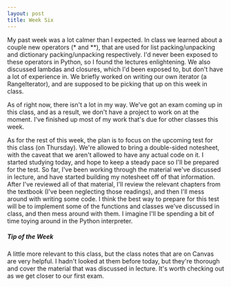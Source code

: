 ```yaml
---
layout: post
title: Week Six
---
```


My past week was a lot calmer than I expected. In class we learned about a couple new operators (* and **), that are used for list 
packing/unpacking and dictionary packing/unpacking respectively. I'd never been exposed to these operators in Python, so I found the
lectures enlightening. We also discussed lambdas and closures, which I'd been exposed to, but don't have a lot of experience in. We briefly
worked on writing our own iterator (a RangeIterator), and are supposed to be picking that up on this week in class.

As of right now, there isn't a lot in my way. We've got an exam coming up in this class, and as a result, we don't have a project to work 
on at the moment. I've finished up most of my work that's due for other classes this week.

As for the rest of this week, the plan is to focus on the upcoming test for this class (on Thursday). We're allowed to bring a double-sided
notesheet, with the caveat that we aren't allowed to have any actual code on it. I started studying today, and hope to keep a steady pace
so I'll be prepared for the test. So far, I've been working through the material we've discussed in lecture, and have started building
my notesheet off of that information. After I've reviewed all of that material, I'll review the relevant chapters from the textbook (I've
been neglecting those readings), and then I'll mess around with writing some code. I think the best way to prepare for this test will be to
implement some of the functions and classes we've discussed in class, and then mess around with them. I imagine I'll be spending a bit of 
time toying around in the Python interpreter.

##### Tip of the Week
A little more relevant to this class, but the class notes that are on Canvas are very helpful. I hadn't looked at them before today, but
they're thorough and cover the material that was discussed in lecture. It's worth checking out as we get closer to our first exam.
